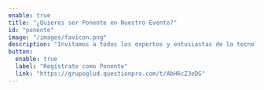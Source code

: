 ```yaml
---
enable: true
title: "¿Quieres ser Ponente en Nuestro Evento?"
id: "ponente"
image: "/images/favicon.png"
description: "Invitamos a todos los expertos y entusiastas de la tecnología libre a compartir sus conocimientos y experiencias en nuestro evento académico. Esta es una oportunidad única para destacar en la comunidad y contribuir al desarrollo de la tecnología libre."
button:
  enable: true
  label: "Regístrate como Ponente"
  link: "https://grupoglud.questionpro.com/t/AbH6cZ3eDG"
---
```

